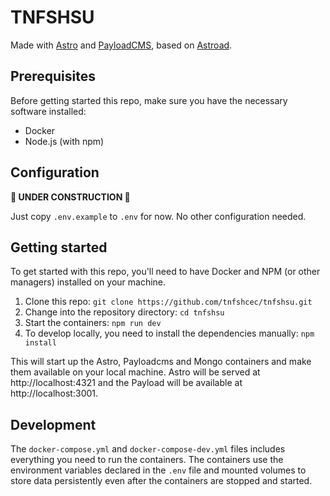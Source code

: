 # TNFSHSU

Made with [Astro](https://astro.build) and [PayloadCMS](https://payloadcms.com), based on [Astroad](https://github.com/mooxl/astroad).

## Prerequisites

Before getting started this repo, make sure you have the necessary software installed:

- Docker
- Node.js (with npm)

## Configuration

__🚧 UNDER CONSTRUCTION 🚧__

Just copy `.env.example` to `.env` for now. No other configuration needed.

## Getting started

To get started with this repo, you'll need to have Docker and NPM (or other managers) installed on your machine.

1. Clone this repo: `git clone https://github.com/tnfshcec/tnfshsu.git`
2. Change into the repository directory: `cd tnfshsu`
3. Start the containers: `npm run dev`
4. To develop locally, you need to install the dependencies manually: `npm install`

This will start up the Astro, Payloadcms and Mongo containers and make them available on your local machine. Astro will be served at http://localhost:4321 and the Payload will be available at http://localhost:3001.

## Development

The `docker-compose.yml` and `docker-compose-dev.yml` files includes everything you need to run the containers. The containers use the environment variables declared in the `.env` file and mounted volumes to store data persistently even after the containers are stopped and started.
